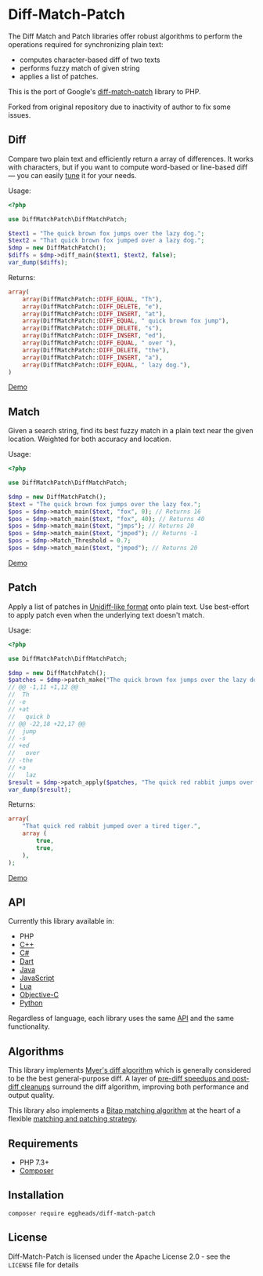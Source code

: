 # Diff-Match-Patch 
The Diff Match and Patch libraries offer robust algorithms to perform the operations required for synchronizing plain 
text:

* computes character-based diff of two texts
* performs fuzzy match of given string
* applies a list of patches.

This is the port of Google's [diff-match-patch](https://github.com/google/diff-match-patch) library to PHP.

Forked from original repository due to inactivity of author to fix some issues.

## Diff

Compare two plain text and efficiently return a array of differences. It works with characters, but if you want 
to compute word-based or line-based diff — you can easily 
[tune](https://web.archive.org/web/20160110201643/https://code.google.com/p/google-diff-match-patch/wiki/LineOrWordDiffs) 
it for your needs.

Usage:
```php
<?php

use DiffMatchPatch\DiffMatchPatch;

$text1 = "The quick brown fox jumps over the lazy dog.";
$text2 = "That quick brown fox jumped over a lazy dog.";
$dmp = new DiffMatchPatch();
$diffs = $dmp->diff_main($text1, $text2, false);
var_dump($diffs);
```
Returns:
```php
array(
    array(DiffMatchPatch::DIFF_EQUAL, "Th"),
    array(DiffMatchPatch::DIFF_DELETE, "e"),
    array(DiffMatchPatch::DIFF_INSERT, "at"),
    array(DiffMatchPatch::DIFF_EQUAL, " quick brown fox jump"),
    array(DiffMatchPatch::DIFF_DELETE, "s"),
    array(DiffMatchPatch::DIFF_INSERT, "ed"),
    array(DiffMatchPatch::DIFF_EQUAL, " over "),
    array(DiffMatchPatch::DIFF_DELETE, "the"),
    array(DiffMatchPatch::DIFF_INSERT, "a"),
    array(DiffMatchPatch::DIFF_EQUAL, " lazy dog."),
)
```

[Demo](http://neil.fraser.name/software/diff_match_patch/svn/trunk/demos/demo_diff.html)

## Match

Given a search string, find its best fuzzy match in a plain text near the given location. Weighted for both accuracy 
and location.

Usage:
```php
<?php

use DiffMatchPatch\DiffMatchPatch;

$dmp = new DiffMatchPatch();
$text = "The quick brown fox jumps over the lazy fox.";
$pos = $dmp->match_main($text, "fox", 0); // Returns 16
$pos = $dmp->match_main($text, "fox", 40); // Returns 40
$pos = $dmp->match_main($text, "jmps"); // Returns 20
$pos = $dmp->match_main($text, "jmped"); // Returns -1
$pos = $dmp->Match_Threshold = 0.7;
$pos = $dmp->match_main($text, "jmped"); // Returns 20
```

[Demo](http://neil.fraser.name/software/diff_match_patch/svn/trunk/demos/demo_diff.html)

## Patch

Apply a list of patches in 
[Unidiff-like format](https://web.archive.org/web/20161002083301/https://code.google.com/p/google-diff-match-patch/wiki/Unidiff) 
onto plain text. Use best-effort to apply patch even when the underlying text doesn't match.

Usage:
```php
<?php

use DiffMatchPatch\DiffMatchPatch;

$dmp = new DiffMatchPatch();
$patches = $dmp->patch_make("The quick brown fox jumps over the lazy dog.", "That quick brown fox jumped over a lazy dog.");
// @@ -1,11 +1,12 @@
//  Th
// -e
// +at
//   quick b
// @@ -22,18 +22,17 @@
//  jump
// -s
// +ed
//   over
// -the
// +a
//   laz
$result = $dmp->patch_apply($patches, "The quick red rabbit jumps over the tired tiger.");
var_dump($result);
```
Returns:
```php
array(
    "That quick red rabbit jumped over a tired tiger.",
    array (
        true,
        true,
    ),
);
```

[Demo](http://neil.fraser.name/software/diff_match_patch/svn/trunk/demos/demo_patch.html)

## API

Currently this library available in:
 * PHP
 * [C++](https://github.com/google/diff-match-patch/wiki/Language:-Cpp)
 * [C#](https://github.com/google/diff-match-patch/wiki/Language:-C%23)
 * [Dart](https://github.com/google/diff-match-patch/wiki/Language:-Dart)
 * [Java](https://github.com/google/diff-match-patch/wiki/Language:-Java)
 * [JavaScript](https://github.com/google/diff-match-patch/wiki/Language:-JavaScript)
 * [Lua](https://github.com/google/diff-match-patch/wiki/Language:-Lua)
 * [Objective-C](https://github.com/google/diff-match-patch/wiki/Language:-Objective-C)
 * [Python](https://github.com/google/diff-match-patch/wiki/Language:-Python)

Regardless of language, each library uses the same 
[API](https://web.archive.org/web/20160922004754/https://code.google.com/p/google-diff-match-patch/wiki/API) 
and the same functionality.

## Algorithms

This library implements [Myer's diff algorithm](http://neil.fraser.name/software/diff_match_patch/myers.pdf) which is 
generally considered to be the best general-purpose diff. A layer of 
[pre-diff speedups and post-diff cleanups](http://neil.fraser.name/writing/diff/) surround the diff algorithm, improving 
both performance and output quality.

This library also implements a [Bitap matching algorithm](http://en.wikipedia.org/wiki/Bitap_algorithm) at the heart 
of a flexible [matching and patching strategy](http://neil.fraser.name/writing/patch/).

## Requirements

* PHP 7.3+
* [Composer](http://getcomposer.org/)

## Installation

```
composer require eggheads/diff-match-patch
```

## License

Diff-Match-Patch is licensed under the Apache License 2.0 - see the `LICENSE` file for details





